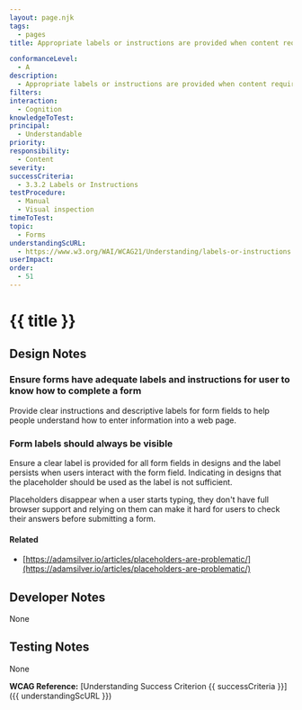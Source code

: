 ```yaml
---
layout: page.njk
tags:
  - pages
title: Appropriate labels or instructions are provided when content requires user input, form labels are always visible

conformanceLevel:
  - A
description:
  - Appropriate labels or instructions are provided when content requires user input, form labels are always visible
filters:
interaction:
  - Cognition
knowledgeToTest:
principal:
  - Understandable
priority:
responsibility:
  - Content
severity:
successCriteria:
  - 3.3.2 Labels or Instructions
testProcedure:
  - Manual
  - Visual inspection
timeToTest:
topic:
  - Forms
understandingScURL:
  - https://www.w3.org/WAI/WCAG21/Understanding/labels-or-instructions.html
userImpact:
order:
  - 51
---
```


# {{ title }}

## Design Notes

### Ensure forms have adequate labels and instructions for user to know how to complete a form

Provide clear instructions and descriptive labels for form fields to help people understand how to enter information into a web page.

### Form labels should always be visible

Ensure a clear label is provided for all form fields in designs and the label persists when users interact with the form field. Indicating in designs that the placeholder should be used as the label is not sufficient.

Placeholders disappear when a user starts typing, they don't have full browser support and relying on them can make it hard for users to check their answers before submitting a form.

#### Related

- [https://adamsilver.io/articles/placeholders-are-problematic/](https://adamsilver.io/articles/placeholders-are-problematic/)

## Developer Notes

None

## Testing Notes

None

**WCAG Reference:** [Understanding Success Criterion {{ successCriteria }}]({{ understandingScURL }})
